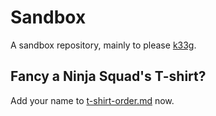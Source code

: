 # Sandbox

A sandbox repository, mainly to please [k33g](/k33g).

## Fancy a Ninja Squad's T-shirt?

Add your name to [t-shirt-order.md](/Ninja-Squad/sandbox/blob/master/t-shirt-order.md) now.